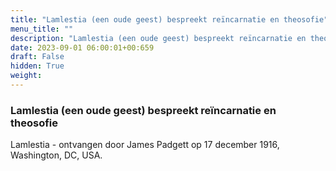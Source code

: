 ```yaml
---
title: "Lamlestia (een oude geest) bespreekt reïncarnatie en theosofie"
menu_title: ""
description: "Lamlestia (een oude geest) bespreekt reïncarnatie en theosofie"
date: 2023-09-01 06:00:01+00:659
draft: False
hidden: True
weight:
---
```

### Lamlestia (een oude geest) bespreekt reïncarnatie en theosofie

Lamlestia - ontvangen door James Padgett op 17 december 1916, Washington, DC, USA.
